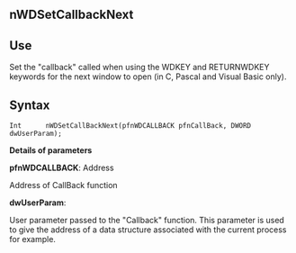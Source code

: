 
## nWDSetCallbackNext
			



<a name="NOTE1"></a>
<a name="NOTE1_1"></a>


## Use
<a name="use_ELTTEXTE000076"></a>
Set the "callback" called when using the WDKEY and RETURNWDKEY keywords for the next window to open (in C, Pascal and Visual Basic only). 

<a name="NOTE2"></a>
<a name="NOTE2_1"></a>


## Syntax
<a name="syntax_ELTTEXTE000100"></a>

```wl
Int      nWDSetCallBackNext(pfnWDCALLBACK pfnCallBack, DWORD dwUserParam);
```


**Details of parameters**

**pfnWDCALLBACK**: Address

Address of CallBack function

**dwUserParam**:

User parameter passed to the "Callback" function. This parameter is used to give the address of a data structure associated with the current process for example.


